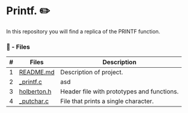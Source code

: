 # Printf. :pencil2:

In this repository you will find a replica of the PRINTF function.

### :pencil: - Files
#|Files|Description
---|---|---
1|[README.md](./README.md)| Description of project.
2|[_printf.c](./printf.c)| asd
3|[holberton.h](./holberton.h)| Header file with prototypes and functions.
4|[_putchar.c](./_putchar.c)| File that prints a single character.